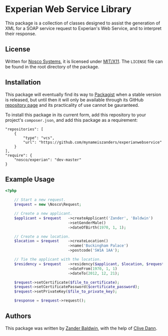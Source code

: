 Experian Web Service Library
============================

This package is a collection of classes designed to assist the generation of XML for a SOAP service request to
Experian's Web Service, and to interpret their response.

License
-------

Written for [Nosco Systems](http://nosco-systems.co.uk), it is licensed under [MIT/X11](http://j.mp/mit-license). The `LICENSE` file can be found in the root directory of the package.

Installation
------------

This package will eventually find its way to [Packagist](https://packagist.org/) when a stable version is released, but
until then it will only be available through its GitHub [repository page][repo] and its practicality of use cannot be
gauranteed.

To install this package in its current form, add this repository to your project's `composer.json`, and add this package
as a requirement:

    "repositories": [
        {
            "type": "vcs",
            "url": "https://github.com/mynameiszanders/experianwebservice"
        }
    ],
    "require": {
        "nosco/experian": "dev-master"
    }

Example Usage
-------------

```php
<?php

    // Start a new request.
    $request = new \Nosco\Request;

    // Create a new applicant.
    $applicant = $request   ->createApplicant('Zander', 'Baldwin')
                            ->setGenderMale()
                            ->dateOfBirth(1970, 1, 1);

    // Create a new location.
    $location = $request    ->createLocation()
                            ->name('Buckingham Palace')
                            ->postcode('SW1A 1AA');

    // Tie the applicant with the location.
    $residency = $request   ->residency($applicant, $location, $request::LOCATION_CURRENT)
                            ->dateFrom(1970, 1, 1)
                            ->dateTo(2012, 12, 21);

    $request->setCertificate($file_to_certificate);
    $request->setCertificatePassword($certificate_password);
    $request->setPrivateKey($file_to_private_key);

    $response = $request->request();
```

Authors
-------

This package was written by [Zander Baldwin](http://mynameiszanders.github.com), with the help of [Clive Dann](http://clivedann.co.uk).

[repo]: https://github.com/mynameiszanders/experianwebservice